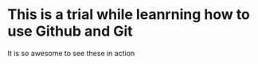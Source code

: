 # This is a trial while leanrning how to use Github and Git 

It is so awesome to see these in action
